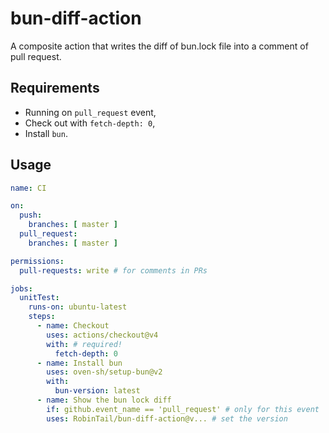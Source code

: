 # bun-diff-action

A composite action that writes the diff of bun.lock file into a comment of pull request.

## Requirements

- Running on `pull_request` event,
- Check out with `fetch-depth: 0`,
- Install `bun`.

## Usage

```yaml
name: CI

on:
  push:
    branches: [ master ]
  pull_request:
    branches: [ master ]

permissions:
  pull-requests: write # for comments in PRs

jobs:
  unitTest:
    runs-on: ubuntu-latest
    steps:
      - name: Checkout
        uses: actions/checkout@v4
        with: # required!
          fetch-depth: 0
      - name: Install bun
        uses: oven-sh/setup-bun@v2
        with:
          bun-version: latest
      - name: Show the bun lock diff
        if: github.event_name == 'pull_request' # only for this event
        uses: RobinTail/bun-diff-action@v... # set the version
```
